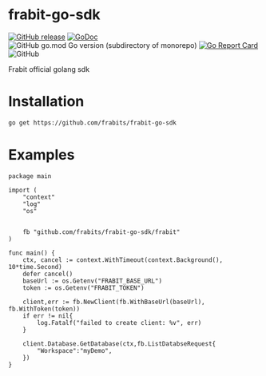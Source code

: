 # frabit-go-sdk
[![GitHub release](https://img.shields.io/github/v/release/frabits/frabit-go-sdk)](https://github.com/frabits/frabit-go-sdk/releases)
[![GoDoc](https://pkg.go.dev/badge/github.com/frabits/frabit-go-sdk?utm_source=godoc)](https://godoc.org/github.com/frabits/frabit-go-sdk)
![GitHub go.mod Go version (subdirectory of monorepo)](https://img.shields.io/github/go-mod/go-version/frabits/frabit-go-sdk)
[![Go Report Card](https://goreportcard.com/badge/github.com/frabits/frabit-go-sdk)](https://goreportcard.com/report/github.com/frabits/frabit-go-sdk)
![GitHub](https://img.shields.io/github/license/frabits/frabit-go-sdk)


Frabit official golang sdk

# Installation
```bash
go get https://github.com/frabits/frabit-go-sdk
```

# Examples

```golang
package main

import (
	"context"
	"log"
	"os"

	
	fb "github.com/frabits/frabit-go-sdk/frabit"
)

func main() {
	ctx, cancel := context.WithTimeout(context.Background(), 10*time.Second)
	defer cancel()
	baseUrl := os.Getenv("FRABIT_BASE_URL")
	token := os.Getenv("FRABIT_TOKEN")
	
	client,err := fb.NewClient(fb.WithBaseUrl(baseUrl), fb.WithToken(token))
	if err != nil{
		log.Fatalf("failed to create client: %v", err)
	}

	client.Database.GetDatabase(ctx,fb.ListDatabseRequest{
		"Workspace":"myDemo",
	})
}
```